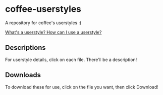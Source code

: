 # coffee-userstyles

A repository for coffee's userstyles :)

[What's a userstyle? How can I use a userstyle?](https://github.com/openstyles/stylus)

## Descriptions

For userstyle details, click on each file. There'll be a description!

## Downloads

To download these for use, click on the file you want, then click Download!

